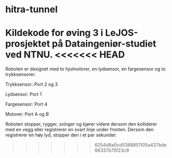 # hitra-tunnel
Kildekode for øving 3 i LeJOS-prosjektet på Dataingeniør-studiet ved NTNU.
<<<<<<< HEAD
=======

Roboten er designet med to hjulmotorer, en lydsensor, en fargesensor og to trykksensorer.

Trykksensor: Port 2 og 3

Lydsensor: Port 1

Fargesensor: Port 4

Motorer: Port A og B

Roboten stopper, rygger, svinger og kjører videre dersom den kolliderer med en vegg eller registrerer en svart linje under fronten. Dersom den registrerer en høy lyd, stopper den i et par sekunder.
>>>>>>> 6254d8a0cd5388851105a437bde66337b75f23c9
